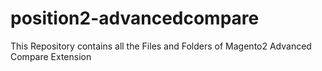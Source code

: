 # position2-advancedcompare
This Repository contains all the Files and Folders of Magento2 Advanced Compare Extension
